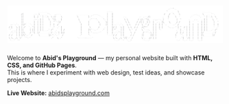 # [![Abid's Playground](./textbanner.png)](https://abidsplayground.com)

Welcome to **Abid's Playground** — my personal website built with **HTML, CSS, and GitHub Pages**.  
This is where I experiment with web design, test ideas, and showcase projects.

**Live Website:** [abidsplayground.com](https://abidsplayground.com)  

